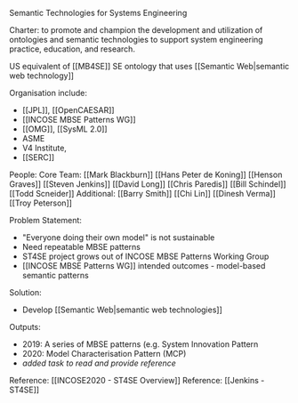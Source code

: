Semantic Technologies for Systems Engineering

Charter:
to promote and champion the development and utilization of ontologies and semantic technologies to support system engineering practice, education, and research.

US equivalent of [[MB4SE]]
SE ontology that uses [[Semantic Web|semantic web technology]]

Organisation include:
 - [[JPL]], [[OpenCAESAR]]
 - [[INCOSE MBSE Patterns WG]]
 - [[OMG]], [[SysML 2.0]]
 - ASME
 - V4 Institute,
 - [[SERC]]

People:
Core Team:
[[Mark Blackburn]]
[[Hans Peter de Koning]]
[[Henson Graves]]
[[Steven Jenkins]]
[[David Long]]
[[Chris Paredis]]
[[Bill Schindel]]
[[Todd Scneider]]
Additional:
[[Barry Smith]]
[[Chi Lin]]
[[Dinesh Verma]]
[[Troy Peterson]]

Problem Statement:
 - "Everyone doing their own model" is not sustainable
 - Need repeatable MBSE patterns
 - ST4SE project grows out of INCOSE MBSE Patterns Working Group
 - [[INCOSE MBSE Patterns WG]] intended outcomes - model-based semantic patterns
		
Solution:
 - Develop [[Semantic Web|semantic web technologies]]

Outputs:
 - 2019: A series of MBSE patterns (e.g. System Innovation Pattern
 - 2020: Model Characterisation Pattern (MCP)
 - *added task to read and provide reference*


Reference: [[INCOSE2020 - ST4SE Overview]]
Reference: [[Jenkins - ST4SE]]